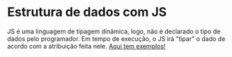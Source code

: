 # Estrutura de dados com JS

JS é uma linguagem de tipagem dinâmica, logo, não é declarado o tipo de dados pelo programador.
Em tempo de execução, o JS irá "tipar" o dado de acordo com a atribuição feita nele.
<a href="tipagemDinamica.js">Aqui tem exemplos!</a>

